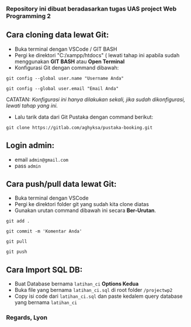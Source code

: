 
### Repository ini dibuat beradasarkan tugas UAS project Web Programming 2
## Cara cloning data lewat Git:
- Buka terminal dengan VSCode / GIT BASH
- Pergi ke direktori "C:/xampp/htdocs" ( lewati tahap ini apabila sudah menggunakan **GIT BASH** atau **Open Terminal**
- Konfigurasi Git dengan command dibawah:
```
git config --global user.name "Username Anda"
```

```
git config --global user.email "Email Anda"
```
CATATAN: *Konfigurasi ini hanya dilakukan sekali, jika sudah dikonfigurasi, lewati tahap yang ini.*
- Lalu tarik data dari Git Pustaka dengan command berikut:
```
git clone https://gitlab.com/aghyksa/pustaka-booking.git
```
## Login admin:

 - email `admin@gmail.com`
 - pass `admin`

## Cara push/pull data lewat Git:
 - Buka terminal dengan VSCode
 - Pergi ke direktori folder git yang sudah kita clone diatas
 - Gunakan urutan command dibawah ini secara **Ber-Urutan**.
```
git add .
```
```
git commit -m 'Komentar Anda'
```
```
git pull
```
```
git push
```
## Cara Import SQL DB:
 - Buat Database bernama `latihan_ci`
 **Options Kedua**
 - Buka file yang bernama `latihan_ci.sql` di root folder `/projectwp2`
 - Copy isi code dari `latihan_ci.sql` dan paste kedalem query database yang bernama `latihan_ci`

### Regards, Lyon
